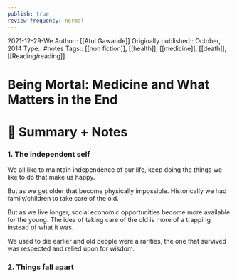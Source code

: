 ```yaml
---
publish: true
review-frequency: normal
---
```

2021-12-29-We
Author:: [[Atul Gawande]]
Originally published:: October, 2014
Type:: #notes
Tags::  [[non fiction]], [[health]], [[medicine]], [[death]], [[Reading/reading]]

# Being Mortal: Medicine and What Matters in the End

# 📒 Summary + Notes

### 1. The independent self

We all like to maintain independence of our life, keep doing the things we like to do that make us happy.

But as we get older that become physically impossible. Historically we had family/children to take care of the old.

But as we live longer, social economic opportunities become more available for the young. The idea of taking care of the old is more of a trapping instead of what it was.

We used to die earlier and old people were a rarities, the one that survived was respected and relied upon for wisdom.

### 2. Things fall apart